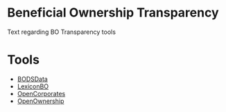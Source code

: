 # Beneficial Ownership Transparency

Text regarding BO Transparency tools

# Tools
- [BODSData](BODSData.md)
- [LexiconBO](LexiconBO.md)
- [OpenCorporates](OpenCorporates.md)
- [OpenOwnership](OpenOwnership.md)
